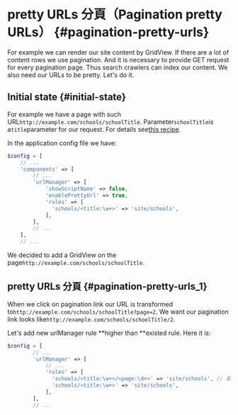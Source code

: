 # pretty URLs 分頁（Pagination pretty URLs） {#pagination-pretty-urls}

For example we can render our site content by GridView. If there are a lot of content rows we use pagination. And it is necessary to provide GET request for every pagination page. Thus search crawlers can index our content. We also need our URLs to be pretty. Let's do it.

## Initial state {#initial-state}

For example we have a page with such URL`http://example.com/schools/schoolTitle`. Parameter`schoolTitle`is a`title`parameter for our request. For details see[this recipe](https://github.com/samdark/yii2-cookbook/blob/master/book/urls-variable-number-of-parameters.md).

In the application config file we have:

```php
$config = [
    // ...
    'components' => [
        // ...
        'urlManager' => [
            'showScriptName' => false,
            'enablePrettyUrl' => true,
            'rules' => [
              'schools/<title:\w+>' => 'site/schools',
            ],
        ],
        // ...
    ],
    // ...
```

We decided to add a GridView on the page`http://example.com/schools/schoolTitle`.

## pretty URLs 分頁 {#pagination-pretty-urls_1}

When we click on pagination link our URL is transformed to`http://example.com/schools/schoolTitle?page=2`. We want our pagination link looks like`http://example.com/schools/schoolTitle/2`.

Let's add new urlManager rule **higher than **existed rule. Here it is:

```php
$config = [
        // ...
        'urlManager' => [
            // ...
            'rules' => [
              'schools/<title:\w+>/<page:\d+>' => 'site/schools', // 新規則
              'schools/<title:\w+>' => 'site/schools',
            ],
        ],
        // ...
```



